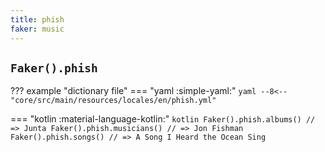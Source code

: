 ```yaml
---
title: phish
faker: music
---
```


## `Faker().phish`

??? example "dictionary file"
    === "yaml :simple-yaml:"
        ```yaml
        --8<-- "core/src/main/resources/locales/en/phish.yml"
        ```

=== "kotlin :material-language-kotlin:"
    ```kotlin
    Faker().phish.albums() // => Junta
    Faker().phish.musicians() // => Jon Fishman
    Faker().phish.songs() // => A Song I Heard the Ocean Sing
    ```
